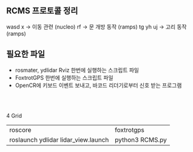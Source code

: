 ## RCMS 프로토콜 정리

wasd x      -> 이동 관련 (nucleo)
rf          -> 문 개방 동작 (ramps)
tg yh uj    -> 고리 동작 (ramps)





## 필요한 파일

- rosmater, ydlidar Rviz 한번에 실행하는 스크립트 파일
- FoxtrotGPS 한번에 실행하는 스크립트 파일
- OpenCR에 키보드 이벤트 보내고, 바코드 리더기로부터 신호 받는 프로그램


<br>
<br>

4 Grid

|  |  |
| --- | --- |
| roscore | foxtrotgps | 
|roslaunch ydlidar lidar_view.launch |   python3 RCMS.py